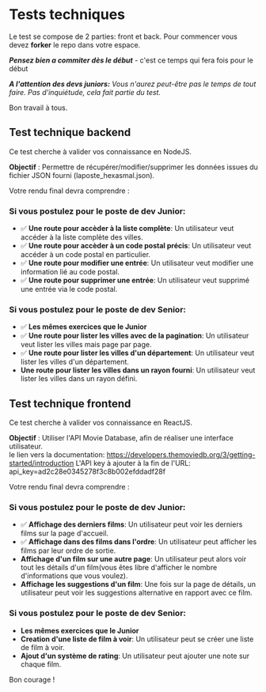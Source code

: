 # Tests techniques

Le test se compose de 2 parties: front et back.
Pour commencer vous devez **forker** le repo dans votre espace.

**_Pensez bien a commiter dès le début_** - c'est ce temps qui fera fois pour le début

**_A l'attention des devs juniors:_**
_Vous n'aurez peut-être pas le temps de tout faire. Pas d'inquiétude, cela fait partie du test._

Bon travail à tous.

## Test technique backend

Ce test cherche à valider vos connaissance en NodeJS.

**Objectif** : Permettre de récupérer/modifier/supprimer les données issues du fichier JSON fourni (laposte_hexasmal.json).

Votre rendu final devra comprendre :

### Si vous postulez pour le poste de dev Junior:

- ✅ **Une route pour accèder à la liste complète**: Un utilisateur veut accéder à la liste complète des villes.</br>
- ✅ **Une route pour accèder à un code postal précis**: Un utilisateur veut accéder à un code postal en particulier.</br>
- ✅ **Une route pour modifier une entrée**: Un utilisateur veut modifier une information lié au code postal.</br>
- ✅ **Une route pour supprimer une entrée**: Un utilisateur veut supprimé une entrée via le code postal.</br>

### Si vous postulez pour le poste de dev Senior:

- ✅ **Les mêmes exercices que le Junior**</br>
- ✅ **Une route pour lister les villes avec de la pagination**: Un utilisateur veut lister les villes mais page par page.</br>
- ✅ **Une route pour lister les villes d'un département**: Un utilisateur veut lister les villes d'un département.</br>
- **Une route pour lister les villes dans un rayon fourni**: Un utilisateur veut lister les villes dans un rayon défini.</br>

## Test technique frontend

Ce test cherche à valider vos connaissance en ReactJS.

**Objectif** : Utiliser l'API Movie Database, afin de réaliser une interface utilisateur.</br>
le lien vers la documentation: https://developers.themoviedb.org/3/getting-started/introduction
L'API key à ajouter à la fin de l'URL: api_key=ad2c28e0345278f3c8b002efddadf28f

Votre rendu final devra comprendre :

### Si vous postulez pour le poste de dev Junior:

- ✅ **Affichage des derniers films**: Un utilisateur peut voir les derniers films sur la page d'accueil.</br>
- ✅ **Affichage dans des films dans l'ordre**: Un utilisateur peut afficher les films par leur ordre de sortie.</br>
- **Affichage d'un film sur une autre page**: Un utilisateur peut alors voir tout les détails d'un film(vous êtes libre d'afficher le nombre d'informations que vous voulez).</br>
- **Affichage les suggestions d'un film**: Une fois sur la page de détails, un utilisateur peut voir les suggestions alternative en rapport avec ce film.</br>

### Si vous postulez pour le poste de dev Senior:

- **Les mêmes exercices que le Junior**</br>
- **Creation d'une liste de film à voir**: Un utilisateur peut se créer une liste de film à voir.</br>
- **Ajout d'un système de rating**: Un utilisateur peut ajouter une note sur chaque film.</br>

Bon courage !
